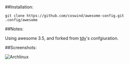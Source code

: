 ##Installation:

    git clone https://github.com/coswind/awesome-config.git .config/awesome

##Notes:

Using awesome 3.5, and forked from [tdy](https://github.com/tdy/dots/tree/master/.config/awesome)'s confgiuration. 

##Screenshots:

![Archlinux](https://raw.github.com/coswind/awesome-config/master/img/archlinux_awesome.png)
